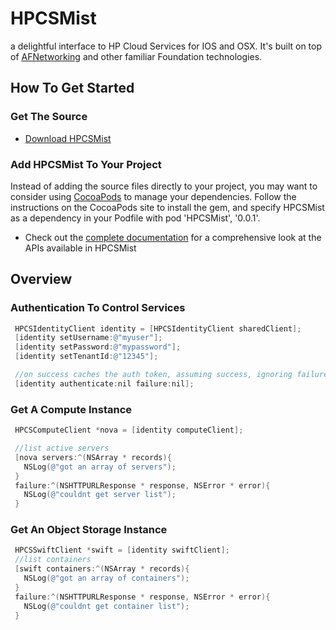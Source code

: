 HPCSMist
========

a delightful interface to HP Cloud Services for IOS and OSX.  It's built on top of
[AFNetworking](https://github.com/AFNetworking/AFNetworking)
and other familiar Foundation technologies. 

## How To Get Started


### Get The Source
- [Download
 HPCSMist](https://git.hpcloud.net/hagedorm/HPCSMist) 


### Add HPCSMist To Your Project

Instead of adding the source files directly to your project, you may
want to consider using [CocoaPods](http://cocoapods.org/) to manage your dependencies. Follow the
instructions on the CocoaPods site to install the gem, and specify
HPCSMist as a dependency in your Podfile with pod 'HPCSMist',
'0.0.1'.


- Check out the [complete
documentation](http://15.184.93.121/) for a
comprehensive look at the APIs available in HPCSMist

## Overview

### Authentication To Control Services

 ``` objective-c
  HPCSIdentityClient identity = [HPCSIdentityClient sharedClient];
  [identity setUsername:@"myuser"];
  [identity setPassword:@"mypassword"];
  [identity setTenantId:@"12345"];

  //on success caches the auth token, assuming success, ignoring failures
  [identity authenticate:nil failure:nil]; 

 ``` 

### Get A Compute Instance

 ``` objective-c
  HPCSComputeClient *nova = [identity computeClient];

  //list active servers
  [nova servers:^(NSArray * records){
    NSLog(@"got an array of servers");
  }
  failure:^(NSHTTPURLResponse * response, NSError * error){
    NSLog(@"couldnt get server list");
  }
 ```

### Get An Object Storage Instance

 ``` objective-c
  HPCSSwiftClient *swift = [identity swiftClient];
  //list containers
  [swift containers:^(NSArray * records){
    NSLog(@"got an array of containers");
  }
  failure:^(NSHTTPURLResponse * response, NSError * error){
    NSLog(@"couldnt get container list");
  }
 ```




